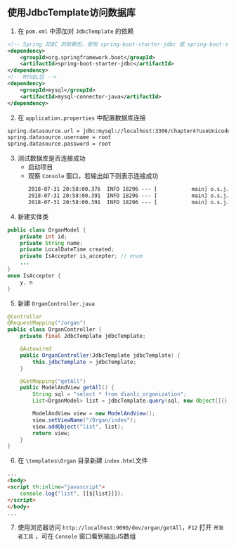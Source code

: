 ## 使用JdbcTemplate访问数据库
1. 在 `pom.xml` 中添加对 `JdbcTemplate` 的依赖
``` xml
<!-- Spring JDBC 的依赖包，使用 spring-boot-starter-jdbc 或 spring-boot-starter-data-jpa 将会自动获得HikariCP依赖 -->
<dependency>
    <groupId>org.springframework.boot</groupId>
    <artifactId>spring-boot-starter-jdbc</artifactId>
</dependency>
<!-- MYSQL包 -->
<dependency>
    <groupId>mysql</groupId>
    <artifactId>mysql-connector-java</artifactId>
</dependency>
```
2. 在 `application.properties` 中配置数据库连接
``` xml
spring.datasource.url = jdbc:mysql://localhost:3306/chapter4?useUnicode=true&characterEncoding=UTF-8&zeroDateTimeBehavior=convertToNull&allowMultiQueries=true&useSSL=false
spring.datasource.username = root
spring.datasource.password = root
```
3. 测试数据库是否连接成功
    - 启动项目
    - 观察 `Console` 窗口，若输出如下则表示连接成功
        ``` txt
        2018-07-31 20:58:00.376  INFO 18296 --- [           main] o.s.j.e.a.AnnotationMBeanExporter        : Registering beans for JMX exposure on startup
        2018-07-31 20:58:00.391  INFO 18296 --- [           main] o.s.j.e.a.AnnotationMBeanExporter        : Bean with name 'dataSource' has been autodetected for JMX exposure
        2018-07-31 20:58:00.391  INFO 18296 --- [           main] o.s.j.e.a.AnnotationMBeanExporter        : Located MBean 'dataSource': registering with JMX server as MBean [com.zaxxer.hikari:name=dataSource,type=HikariDataSource]
        ```
4. 新建实体类
``` java
public class OrganModel {
    private int id;
    private String name;
    private LocalDateTime created;
    private IsAccepter is_accepter; // enum
    ...
}
enum IsAccepter {
    y, n
}
```
5. 新建 `OrganController.java`
``` java
@Controller
@RequestMapping("/organ")
public class OrganController {
    private final JdbcTemplate jdbcTemplate;

    @Autowired
    public OrganController(JdbcTemplate jdbcTemplate) {
        this.jdbcTemplate = jdbcTemplate;
    }

    @GetMapping("getAll")
    public ModelAndView getAll() {
        String sql = "select * from dianli_organization";
        List<OrganModel> list = jdbcTemplate.query(sql, new Object[]{}, new BeanPropertyRowMapper<>(OrganModel.class));

        ModelAndView view = new ModelAndView();
        view.setViewName("/Organ/index");
        view.addObject("list", list);
        return view;
    }
}
```
6. 在 `\templates\Organ` 目录新建 `index.html`文件
``` html
...
<body>
<script th:inline="javascript">
    console.log("list", [[${list}]]);
</script>
</body>
...
```
7. 使用浏览器访问 `http://localhost:9090/dev/organ/getAll`，`F12` 打开 `开发者工具` ，可在 `Console` 窗口看到输出JS数组
